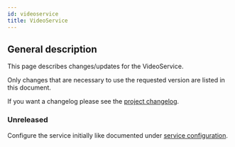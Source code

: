 ```yaml
---
id: videoservice
title: VideoService
---
```


## General description

This page describes changes/updates for the VideoService.

Only changes that are necessary to use the requested version are listed in this document.

If you want a changelog please see the [project changelog](https://github.com/CaritasDeutschland/caritas-onlineBeratung-videoService/blob/master/CHANGELOG.md).

### Unreleased

Configure the service initially like documented under [service configuration](../backend/service-configuration.md).